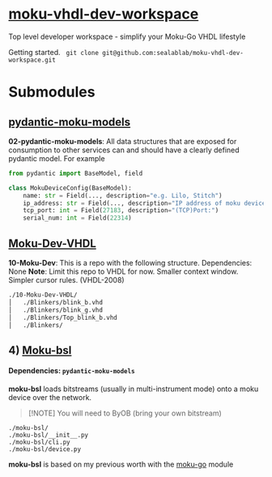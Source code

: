# [moku-vhdl-dev-workspace](https://github.com/sealablab/moku-vhdl-dev-workspace)
Top level developer workspace - simplify your Moku-Go VHDL lifestyle

Getting started.
``` git clone git@github.com:sealablab/moku-vhdl-dev-workspace.git```

# Submodules

## [pydantic-moku-models](https://github.com/sealablab/pydantic-moku-models) 
**02-pydantic-moku-models**: All data structures that are exposed for consumption to other services can and should have a clearly defined pydantic model. For example
``` python
from pydantic import BaseModel, field

class MokuDeviceConfig(BaseModel):
	name: str = Field(..., description="e.g. Lilo, Stitch")
	ip_address: str = Field(..., description="IP address of moku device")
	tcp_port: int = Field(27183, description="(TCP)Port:")
	serial_num: int = Field(22314)

```

## [Moku-Dev-VHDL](https://github.com/sealablab/moku-dev-vhdl)
**10-Moku-Dev**: This is a repo with the following structure.
Dependencies: None
__Note__: Limit this repo to VHDL for now. Smaller context window. Simpler cursor rules.
(VHDL-2008)

``` bash
./10-Moku-Dev-VHDL/
│   ./Blinkers/blink_b.vhd
│   ./Blinkers/blink_g.vhd
│   ./Blinkers/Top_blink_b.vhd
│   ./Blinkers/
```

## 4) [Moku-bsl](https://github.com/sealablab/moku-bsl)
#### Dependencies: `pydantic-moku-models`
**moku-bsl** loads bitstreams (usually in multi-instrument mode) onto a moku device over the network.
> [!NOTE]  You will need to ByOB (bring your own bitstream)

``` shell
./moku-bsl/
./moku-bsl/__init__.py
./moku-bsl/cli.py
./moku-bsl/device.py
```
**moku-bsl** is based on my previous worth with the [moku-go](https://github.com/sealablab/Moku-Go) module



